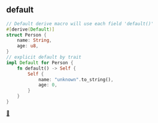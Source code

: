 ## default

```rust
// Default derive macro will use each field 'default()'
#[derive(Default)]
struct Person {
    name: String,
    age: u8,
}
// explicit default by trait
impl Default for Person {
    fn default() -> Self {
        Self {
            name: "unknown".to_string(),
            age: 0,
        }
    }
}
```

[📒](https://doc.rust-lang.org/1.7.0/book/structs.html)